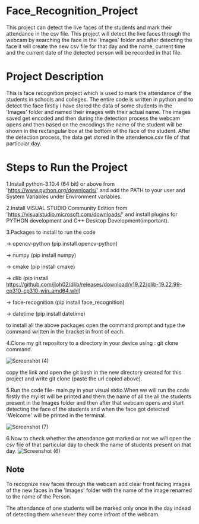 # Face_Recognition_Project

This project can detect the live faces of the students and mark their attendance in the csv file.
This project will detect the live faces through the webcam by searching the face in the 'Images' folder and after detecting the face it will create the new csv file for that day and the name, current time and the current date of the detected person will be recorded in that file.

# Project Description

This is face recognition project which is used to mark the attendance of the students in schools and colleges. The entire code is written in python and to detect the face firstly i have stored the data of some students in the 'Images' folder and named their images with their actual name. The images saved get encoded and then during the detection process the webcam opens and then based on the encodings the name of the student will be shown in the rectangular box at the bottom of the face of the student. After the detection process, the data get stored in the attendence.csv file of that particular day.

# Steps to Run the Project

1.Install python-3.10.4 (64 bit) or above from 'https://www.python.org/downloads/' and add the PATH to your user and System Variables under Environment variables.

2.Install VISUAL STUDIO Community Edition from 'https://visualstudio.microsoft.com/downloads/' and install plugins for PYTHON development and C++ Desktop Development(important).

3.Packages to install to run the code

  -> opencv-python  (pip install opencv-python)
  
  -> numpy  (pip install numpy)
  
  -> cmake  (pip install cmake)
  
  -> dlib   (pip install https://github.com/jloh02/dlib/releases/download/v19.22/dlib-19.22.99-cp310-cp310-win_amd64.whl)
  
  -> face-recognition  (pip install face_recognition)
  
  -> datetime   (pip install datetime)
  
to install all the above packages open the command prompt and type the command written in the bracket in front of each.
  
4.Clone my git repository to a directory in your device using : git clone command.


![Screenshot (4)](https://user-images.githubusercontent.com/87524185/170824495-3fed93a5-b6e3-4051-8cbb-6b98787212b3.png)
 
copy the link and open the git bash in the new directory created for this project and write git clone (paste the url copied above).


5.Run the code file- main.py in your visual stdio.When we will run the code firstly the mylist will be printed and them the name of all the all the students present in the Images folder and then after that webcam opens and start detecting the face of the students and when the face got detected 'Welcome' will be printed in the terminal.


![Screenshot (7)](https://user-images.githubusercontent.com/87524185/170825385-db5f5b00-0751-424d-a27c-969600b33052.png)


6.Now to check whether the attendance got marked or not we will open the csv file of that particular day to check the name of students present on that day.
![Screenshot (6)](https://user-images.githubusercontent.com/87524185/170825291-2d2b668b-6e89-44c1-9238-13e8ec416836.png)


## Note
To recognize new faces through the webcam add clear front facing images of the new faces in the 'Images' folder with the name of the image renamed to the name of the Person.

The attendance of one students will be marked only once in the day indead of detecting them whenever they come infront of the webcam. 

